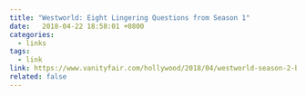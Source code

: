 ```yaml
---
title: "Westworld: Eight Lingering Questions from Season 1"
date:   2018-04-22 18:58:01 +0800
categories:
  - links
tags:
  - link
link: https://www.vanityfair.com/hollywood/2018/04/westworld-season-2-burning-questions-anthony-hopkins-dead-shogun-world
related: false
---
```

